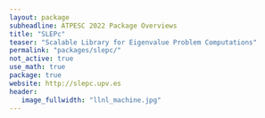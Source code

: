 ```yaml
---
layout: package
subheadline: ATPESC 2022 Package Overviews
title: "SLEPc"
teaser: "Scalable Library for Eigenvalue Problem Computations"
permalink: "packages/slepc/"
not_active: true
use_math: true
package: true
website: http://slepc.upv.es
header:
   image_fullwidth: "llnl_machine.jpg"
---
```

